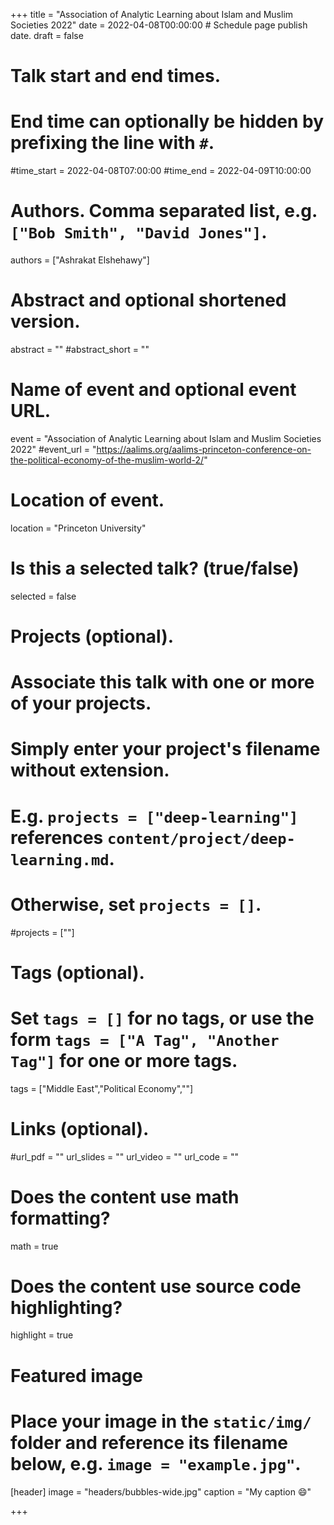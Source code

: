 +++
title = "Association of Analytic Learning about Islam and Muslim Societies 2022"
date = 2022-04-08T00:00:00  # Schedule page publish date.
draft = false

# Talk start and end times.
#   End time can optionally be hidden by prefixing the line with `#`.
#time_start = 2022-04-08T07:00:00
#time_end = 2022-04-09T10:00:00

# Authors. Comma separated list, e.g. `["Bob Smith", "David Jones"]`.
authors = ["Ashrakat Elshehawy"]

# Abstract and optional shortened version.
abstract = ""
#abstract_short = ""

# Name of event and optional event URL.
event = "Association of Analytic Learning about Islam and Muslim Societies 2022"
#event_url = "https://aalims.org/aalims-princeton-conference-on-the-political-economy-of-the-muslim-world-2/"

# Location of event.
location = "Princeton University"

# Is this a selected talk? (true/false)
selected = false

# Projects (optional).
#   Associate this talk with one or more of your projects.
#   Simply enter your project's filename without extension.
#   E.g. `projects = ["deep-learning"]` references `content/project/deep-learning.md`.
#   Otherwise, set `projects = []`.
#projects = [""]

# Tags (optional).
#   Set `tags = []` for no tags, or use the form `tags = ["A Tag", "Another Tag"]` for one or more tags.
tags = ["Middle East","Political Economy",""]

# Links (optional).
#url_pdf = ""
url_slides = ""
url_video = ""
url_code = ""

# Does the content use math formatting?
math = true

# Does the content use source code highlighting?
highlight = true

# Featured image
# Place your image in the `static/img/` folder and reference its filename below, e.g. `image = "example.jpg"`.
[header]
image = "headers/bubbles-wide.jpg"
caption = "My caption :smile:"

+++
